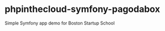phpinthecloud-symfony-pagodabox
===============================

Simple Symfony app demo for Boston Startup School